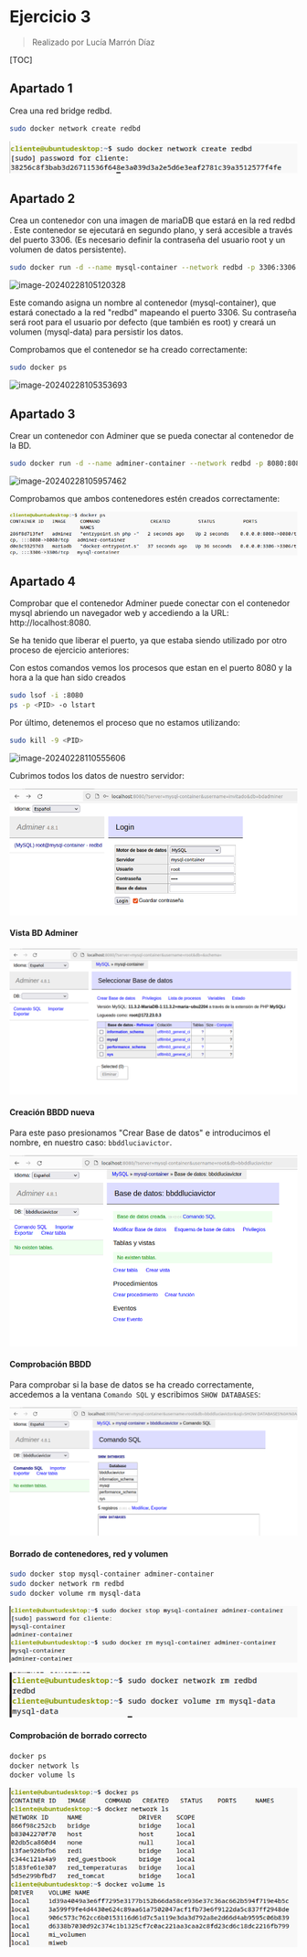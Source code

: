 # Ejercicio 3

> Realizado por Lucía Marrón Díaz

[TOC]

## Apartado 1

Crea una red bridge redbd.

```bash
sudo docker network create redbd
```

![image-20240228103835957](./Ejercicio3Luc%C3%ADa.assets/image-20240228103835957.png)

## Apartado 2

Crea un contenedor con una imagen de mariaDB que estará en la red redbd . Este
contenedor se ejecutará en segundo plano, y será accesible a través del puerto 3306. (Es
necesario definir la contraseña del usuario root y un volumen de datos persistente).

```bash
sudo docker run -d --name mysql-container --network redbd -p 3306:3306 -e MYSQL_ROOT_PASSWORD=root -v mysql-data:/var/lib/mysql mariadb
```

![image-20240228105120328](/home/cliente/snap/typora/86/.config/Typora/typora-user-images/image-20240228105120328.png)

Este comando asigna un nombre al contenedor (mysql-container), que estará conectado a la red "redbd" mapeando el puerto 3306. Su contraseña será root para el usuario por defecto (que también es root) y creará un volumen (mysql-data) para persistir los datos.

Comprobamos que el contenedor se ha creado correctamente:

```bash
sudo docker ps
```

![image-20240228105353693](/home/cliente/snap/typora/86/.config/Typora/typora-user-images/image-20240228105353693.png)

## Apartado 3

Crear un contenedor con Adminer que se pueda conectar al contenedor de la BD.

```bash
sudo docker run -d --name adminer-container --network redbd -p 8080:8080 adminer
```

![image-20240228105957462](/home/cliente/snap/typora/86/.config/Typora/typora-user-images/image-20240228105957462.png)

Comprobamos que ambos contenedores estén creados correctamente:

![image-20240229213433731](./Ejercicio3Luc%C3%ADa.assets/image-20240229213433731.png)

## Apartado 4

Comprobar que el contenedor Adminer puede conectar con el contenedor mysql abriendo un navegador web y accediendo a la URL: http://localhost:8080.

Se ha tenido que liberar el puerto, ya que estaba siendo utilizado por otro proceso de ejercicio anteriores:

Con estos comandos vemos los procesos que estan en el puerto 8080 y la hora a la que han sido creados

```bash
sudo lsof -i :8080
ps -p <PID> -o lstart
```

Por último, detenemos el proceso que no estamos utilizando:

```bash
sudo kill -9 <PID>
```

![image-20240228110555606](/home/cliente/snap/typora/86/.config/Typora/typora-user-images/image-20240228110555606.png)

Cubrimos todos los datos de nuestro servidor:

![image-20240229204222911](./Ejercicio3Luc%C3%ADa.assets/image-20240229204222911.png)

#### Vista BD Adminer

![image-20240229204140604](./Ejercicio3Luc%C3%ADa.assets/image-20240229204140604.png)

#### Creación BBDD nueva

Para este paso presionamos "Crear Base de datos" e introducimos el nombre, en nuestro caso: `bbddluciavictor`.

![image-20240229204324712](./Ejercicio3Luc%C3%ADa.assets/image-20240229204324712.png)

#### Comprobación BBDD

Para comprobar si la base de datos se ha creado correctamente, accedemos a la ventana `Comando SQL` y escribimos `SHOW DATABASES`:

![image-20240229204511827](./Ejercicio3Luc%C3%ADa.assets/image-20240229204511827.png)

#### Borrado de contenedores, red y volumen

```bash
sudo docker stop mysql-container adminer-container
sudo docker network rm redbd
sudo docker volume rm mysql-data
```

![image-20240229205954547](./Ejercicio3Luc%C3%ADa.assets/image-20240229205954547.png)

![image-20240229210045590](./Ejercicio3Luc%C3%ADa.assets/image-20240229210045590.png)

#### Comprobación de borrado correcto

```bash
docker ps
docker network ls
docker volume ls
```

![image-20240229210228268](./Ejercicio3Luc%C3%ADa.assets/image-20240229210228268.png)
